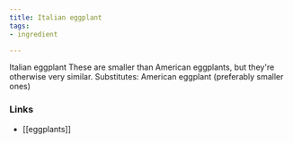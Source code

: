 ```yaml
---
title: Italian eggplant
tags:
- ingredient

---
```

Italian eggplant These are smaller than American eggplants, but they're otherwise very similar. Substitutes: American eggplant (preferably smaller ones)

### Links

* [[eggplants]]

